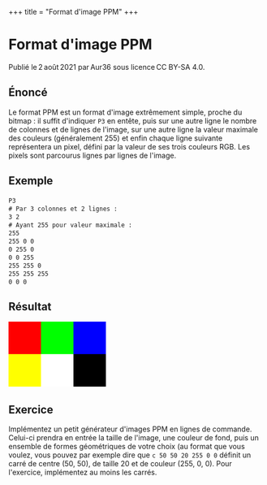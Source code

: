 +++
title = "Format d'image PPM"
+++

# Format d'image PPM

Publié le 2 août 2021 par Aur36 sous licence CC BY-SA 4.0.

## Énoncé

Le format PPM est un format d'image extrêmement simple, proche du bitmap : il
suffit d'indiquer `P3` en entête, puis sur une autre ligne le nombre de colonnes
et de lignes de l'image, sur une autre ligne la valeur maximale des couleurs
(généralement 255) et enfin chaque ligne suivante représentera un pixel, défini
par la valeur de ses trois couleurs RGB. Les pixels sont parcourus lignes par
lignes de l'image.

## Exemple

```
P3
# Par 3 colonnes et 2 lignes :
3 2
# Ayant 255 pour valeur maximale :
255
255 0 0
0 255 0
0 0 255
255 255 0
255 255 255
0 0 0
```

## Résultat

![Résultat](result.png)

## Exercice

Implémentez un petit générateur d'images PPM en lignes de commande. Celui-ci
prendra en entrée la taille de l'image, une couleur de fond, puis un ensemble de
formes géométriques de votre choix (au format que vous voulez, vous pouvez par
exemple dire que `c 50 50 20 255 0 0` définit un carré de centre (50, 50), de
taille 20 et de couleur (255, 0, 0). Pour l'exercice, implémentez au moins les
carrés.
